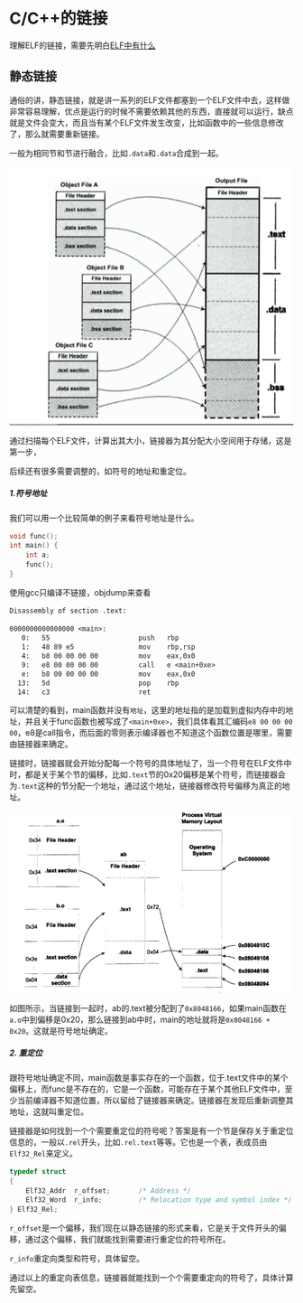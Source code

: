 # C/C++的链接

理解ELF的链接，需要先明白[ELF中有什么](./ELF.md)

## 静态链接

通俗的讲，静态链接，就是讲一系列的ELF文件都塞到一个ELF文件中去，这样做非常容易理解，优点是运行的时候不需要依赖其他的东西，直接就可以运行，缺点就是文件会变大，而且当有某个ELF文件发生改变，比如函数中的一些信息修改了，那么就需要重新链接。

一般为相同节和节进行融合，比如`.data`和`.data`合成到一起。

![](./ELF_pic/4.png)

通过扫描每个ELF文件，计算出其大小，链接器为其分配大小空间用于存储，这是第一步，

后续还有很多需要调整的，如符号的地址和重定位。

##### 1.符号地址

我们可以用一个比较简单的例子来看符号地址是什么。

```C
void func();
int main() {
    int a;
    func();
}
```

使用gcc只编译不链接，objdump来查看

```
Disassembly of section .text:

0000000000000000 <main>:
   0:   55                      push   rbp
   1:   48 89 e5                mov    rbp,rsp
   4:   b8 00 00 00 00          mov    eax,0x0
   9:   e8 00 00 00 00          call   e <main+0xe>
   e:   b8 00 00 00 00          mov    eax,0x0
  13:   5d                      pop    rbp
  14:   c3                      ret    
```

可以清楚的看到，main函数并没有`地址`，这里的地址指的是加载到虚拟内存中的地址，并且关于func函数也被写成了`<main+0xe>`，我们具体看其汇编码`e8 00 00 00 00`，e8是call指令，而后面的零则表示编译器也不知道这个函数位置是哪里，需要由链接器来确定。

链接时，链接器就会开始分配每一个符号的具体地址了，当一个符号在ELF文件中时，都是关于某个节的偏移，比如`.text`节的0x20偏移是某个符号，而链接器会为`.text`这种的节分配一个地址，通过这个地址，链接器修改符号偏移为真正的地址。

![](./ELF_pic/5.png)

如图所示，当链接到一起时，ab的.text被分配到了`0x8048166`，如果main函数在`a.o`中到偏移是0x20，那么链接到ab中时，main的地址就将是`0x8048166 + 0x20`。这就是符号地址确定。

##### 2. 重定位

跟符号地址确定不同，main函数是事实存在的一个函数，位于.text文件中的某个偏移上，而func是不存在的，它是一个函数，可能存在于某个其他ELF文件中，至少当前编译器不知道位置，所以留给了链接器来确定。链接器在发现后重新调整其地址，这就叫重定位。

链接器是如何找到一个个需要重定位的符号呢？答案是有一个节是保存关于重定位信息的，一般以`.rel`开头，比如`.rel.text`等等。它也是一个表，表成员由`Elf32_Rel`来定义。

```C
typedef struct
{
    Elf32_Addr  r_offset;       /* Address */
    Elf32_Word  r_info;         /* Relocation type and symbol index */
} Elf32_Rel;
```

`r_offset`是一个偏移，我们现在以静态链接的形式来看，它是关于文件开头的偏移，通过这个偏移，我们就能找到需要进行重定位的符号所在。

`r_info`重定向类型和符号，具体留空。

通过以上的重定向表信息，链接器就能找到一个个需要重定向的符号了，具体计算先留空。


